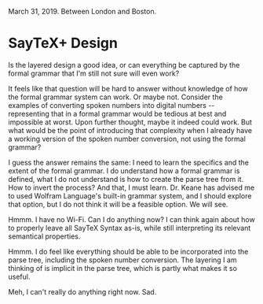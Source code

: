 March 31, 2019.
Between London and Boston.

# SayTeX+ Design

Is the layered design a good idea, or can everything be captured by the formal grammar that I'm still not sure will even work?

It feels like that question will be hard to answer without knowledge of how the formal grammar system can work. Or maybe not. Consider the examples of converting spoken numbers into digital numbers -- representing that in a formal grammar would be tedious at best and impossible at worst. Upon further thought, maybe it indeed could work. But what would be the point of introducing that complexity when I already have a working version of the spoken number conversion, not using the formal grammar?

I guess the answer remains the same: I need to learn the specifics and the extent of the formal grammar. I do understand how a formal grammar is defined, what I do not understand is how to create the parse tree from it. How to invert the process? And that, I must learn. Dr. Keane has advised me to used Wolfram Language's built-in grammar system, and I should explore that option, but I do not think it will be a feasible option. We will see.

Hmmm. I have no Wi-Fi. Can I do anything now? I can think again about how to properly leave all SayTeX Syntax as-is, while still interpreting its relevant semantical properties.

Hmmm. I do feel like everything should be able to be incorporated into the parse tree, including the spoken number conversion. The layering I am thinking of is implicit in the parse tree, which is partly what makes it so useful.

Meh, I can't really do anything right now. Sad.